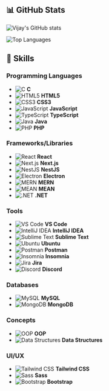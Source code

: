 ## 📊 GitHub Stats
![Vijay's GitHub stats](https://github-readme-stats.vercel.app/api?username=yourusername&show_icons=true&theme=dracula)

![Top Languages](https://github-readme-stats.vercel.app/api/top-langs/?username=yourusername&layout=compact&theme=dracula)


## 🌟 Skills

### Programming Languages
- ![C](https://img.shields.io/badge/C-000000?style=flat&logo=c&logoColor=white) **C**
- ![HTML5](https://img.shields.io/badge/HTML5-E34F26?style=flat&logo=html5&logoColor=white) **HTML5**
- ![CSS3](https://img.shields.io/badge/CSS3-1572B6?style=flat&logo=css3&logoColor=white) **CSS3**
- ![JavaScript](https://img.shields.io/badge/JavaScript-F7DF1E?style=flat&logo=javascript&logoColor=black) **JavaScript**
- ![TypeScript](https://img.shields.io/badge/TypeScript-007ACC?style=flat&logo=typescript&logoColor=white) **TypeScript**
- ![Java](https://img.shields.io/badge/Java-007396?style=flat&logo=java&logoColor=white) **Java**
- ![PHP](https://img.shields.io/badge/PHP-777BB4?style=flat&logo=php&logoColor=white) **PHP**

### Frameworks/Libraries
- ![React](https://img.shields.io/badge/React-61DAFB?style=flat&logo=react&logoColor=black) **React**
- ![Next.js](https://img.shields.io/badge/Next.js-000000?style=flat&logo=next.js&logoColor=white) **Next.js**
- ![NestJS](https://img.shields.io/badge/NestJS-E0234E?style=flat&logo=nestjs&logoColor=white) **NestJS**
- ![Electron](https://img.shields.io/badge/Electron-47848F?style=flat&logo=electron&logoColor=white) **Electron**
- ![MERN](https://img.shields.io/badge/MERN-000000?style=flat&logo=mongodb&logoColor=white) **MERN**
- ![MEAN](https://img.shields.io/badge/MEAN-000000?style=flat&logo=mean&logoColor=white) **MEAN**
- ![.NET](https://img.shields.io/badge/.NET-512BD4?style=flat&logo=.net&logoColor=white) **.NET**

### Tools
- ![VS Code](https://img.shields.io/badge/VS_Code-007ACC?style=flat&logo=visual-studio-code&logoColor=white) **VS Code**
- ![IntelliJ IDEA](https://img.shields.io/badge/IntelliJ_IDEA-000000?style=flat&logo=intellij-idea&logoColor=white) **IntelliJ IDEA**
- ![Sublime Text](https://img.shields.io/badge/Sublime_Text-FF9800?style=flat&logo=sublime-text&logoColor=white) **Sublime Text**
- ![Ubuntu](https://img.shields.io/badge/Ubuntu-E95420?style=flat&logo=ubuntu&logoColor=white) **Ubuntu**
- ![Postman](https://img.shields.io/badge/Postman-FF6C37?style=flat&logo=postman&logoColor=white) **Postman**
- ![Insomnia](https://img.shields.io/badge/Insomnia-4000BF?style=flat&logo=insomnia&logoColor=white) **Insomnia**
- ![Jira](https://img.shields.io/badge/Jira-0052CC?style=flat&logo=jira&logoColor=white) **Jira**
- ![Discord](https://img.shields.io/badge/Discord-5865F2?style=flat&logo=discord&logoColor=white) **Discord**

### Databases
- ![MySQL](https://img.shields.io/badge/MySQL-4479A1?style=flat&logo=mysql&logoColor=white) **MySQL**
- ![MongoDB](https://img.shields.io/badge/MongoDB-47A248?style=flat&logo=mongodb&logoColor=white) **MongoDB**

### Concepts
- ![OOP](https://img.shields.io/badge/OOP-000000?style=flat&logo=object-oriented-programming&logoColor=white) **OOP**
- ![Data Structures](https://img.shields.io/badge/Data_Structures-000000?style=flat&logo=data-structures&logoColor=white) **Data Structures**

### UI/UX
- ![Tailwind CSS](https://img.shields.io/badge/Tailwind_CSS-38B2AC?style=flat&logo=tailwindcss&logoColor=white) **Tailwind CSS**
- ![Sass](https://img.shields.io/badge/Sass-CC6699?style=flat&logo=sass&logoColor=white) **Sass**
- ![Bootstrap](https://img.shields.io/badge/Bootstrap-7952B3?style=flat&logo=bootstrap&logoColor=white) **Bootstrap**
